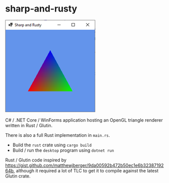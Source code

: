# sharp-and-rusty

![screenshot](https://raw.githubusercontent.com/LordBenjamin/sharp-and-rusty/master/screenshot.png)

C# / .NET Core / WinForms application hosting an OpenGL triangle renderer written in Rust / Glutin.

There is also a full Rust implementation in `main.rs`.

* Build the `rust` crate using `cargo build`
* Build / run the `desktop` program using `dotnet run`

Rust / Glutin code inspired by https://gist.github.com/matthewjberger/9da00592b472b50ec1e6b3238719264b, although it required a lot of TLC to get it to compile against the latest Glutin crate.

